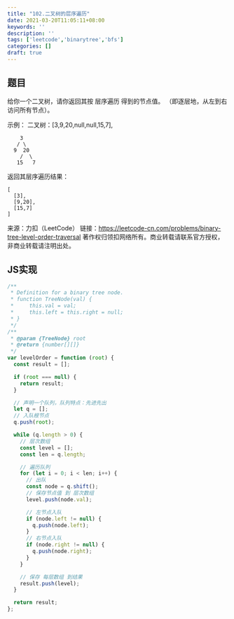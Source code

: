 ```yaml
---
title: "102.二叉树的层序遍历"
date: 2021-03-20T11:05:11+08:00
keywords: ''
description: ''
tags: ['leetcode','binarytree','bfs']
categories: []
draft: true
---
```


## 题目

给你一个二叉树，请你返回其按 层序遍历 得到的节点值。 （即逐层地，从左到右访问所有节点）。

示例：
二叉树：[3,9,20,null,null,15,7],
```
    3
   / \
  9  20
    /  \
   15   7
```
返回其层序遍历结果：
```
[
  [3],
  [9,20],
  [15,7]
]
```

来源：力扣（LeetCode）
链接：https://leetcode-cn.com/problems/binary-tree-level-order-traversal
著作权归领扣网络所有。商业转载请联系官方授权，非商业转载请注明出处。

## JS实现

```javascript
/**
 * Definition for a binary tree node.
 * function TreeNode(val) {
 *     this.val = val;
 *     this.left = this.right = null;
 * }
 */
/**
 * @param {TreeNode} root
 * @return {number[][]}
 */
var levelOrder = function (root) {
  const result = [];

  if (root === null) {
    return result;
  }

  // 声明一个队列，队列特点：先进先出
  let q = [];
  // 入队根节点
  q.push(root);

  while (q.length > 0) {
    // 层次数组
    const level = [];
    const len = q.length;

    // 遍历队列
    for (let i = 0; i < len; i++) {
      // 出队
      const node = q.shift();
      // 保存节点值 到 层次数组
      level.push(node.val);

      // 左节点入队
      if (node.left != null) {
        q.push(node.left);
      }
      // 右节点入队
      if (node.right != null) {
        q.push(node.right);
      }
    }

    // 保存 每层数组 到结果
    result.push(level);
  }

  return result;
};
```
